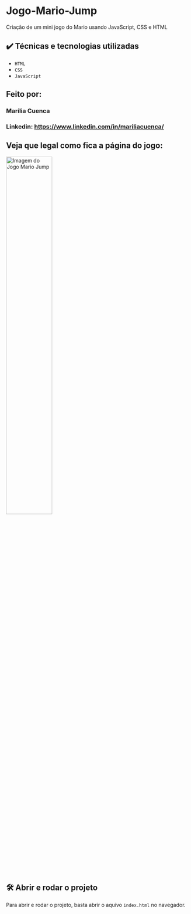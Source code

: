 # Jogo-Mario-Jump
Criação de um mini jogo do Mario usando JavaScript, CSS e HTML


## ✔️ Técnicas e tecnologias utilizadas

- `HTML`
- `CSS`
- `JavaScript`



## Feito por:

### Marília Cuenca

### Linkedin: https://www.linkedin.com/in/mariliacuenca/



## Veja que legal como fica a página do jogo:

<img src="https://user-images.githubusercontent.com/82479792/232246099-baef59ea-817a-4f3f-bf1d-cd389cf95821.jpg" alt="Imagem do Jogo Mario Jump" width="50%">


## 🛠️ Abrir e rodar o projeto

Para abrir e rodar o projeto, basta abrir o aquivo `index.html` no navegador.
